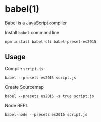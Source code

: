 
# babel(1)

Babel is a JavaScript compiler

Install `babel` command line

    npm install babel-cli babel-preset-es2015

## Usage

Compile `script.js`:

    babel --presets es2015 script.js

Create Sourcemap

    babel --presets es2015 -s true script.js

Node REPL

    babel-node --presets es2015 script.js
